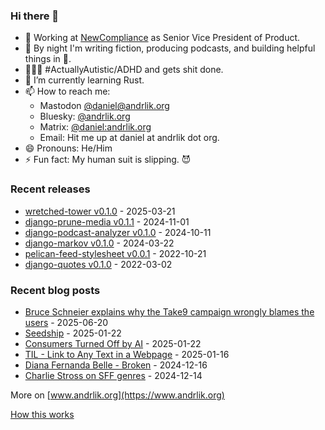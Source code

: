 ### Hi there 👋

- 💼 Working at [NewCompliance](https://newcompliance.com) as Senior Vice President of Product.
- 🔭 By night I'm writing fiction, producing podcasts, and building helpful things in :snake:.
- 🦸🏻‍♂️ #ActuallyAutistic/ADHD and gets shit done.
- 🌱 I’m currently learning Rust.
- 📫 How to reach me:
    - Mastodon [@daniel@andrlik.org](https://fedi.andrlik.org/@daniel)
    - Bluesky: [@andrlik.org](https://bsky.app/profile/andrlik.org)
    - Matrix: [@daniel:andrlik.org](https://matrix.to/#/@daniel:andrlik.org)
    - Email: Hit me up at daniel at andrlik dot org.
- 😄 Pronouns: He/Him
- ⚡ Fun fact: My human suit is slipping. 😈

<!-- [[[cog
import subprocess
import cog

list = subprocess.run(['uv', 'run', 'build_readme.py'], stdout=subprocess.PIPE)
cog.out(
    f"\n{list.stdout.decode('utf-8')}"
)
]]] -->



### Recent releases

* [wretched-tower v0.1.0](https://github.com/andrlik/wretched-tower/releases/tag/v0.1.0) - 2025-03-21
* [django-prune-media v0.1.1](https://github.com/andrlik/django-prune-media/releases/tag/v0.1.1) - 2024-11-01
* [django-podcast-analyzer v0.1.0](https://github.com/andrlik/django-podcast-analyzer/releases/tag/v0.1.0) - 2024-10-11
* [django-markov v0.1.0](https://github.com/andrlik/django-markov/releases/tag/0.1.0) - 2024-03-22
* [pelican-feed-stylesheet v0.0.1](https://github.com/andrlik/pelican-feed-stylesheet/releases/tag/v0.0.1) - 2022-10-21
* [django-quotes v0.1.0](https://github.com/andrlik/django-quotes/releases/tag/v0.1.0) - 2022-03-02

### Recent blog posts

* [Bruce Schneier explains why the Take9 campaign wrongly blames the users](https://www.andrlik.org/dispatches/take-nine-users-not-problem/) - 2025-06-20
* [Seedship](https://www.andrlik.org/dispatches/seedship/) - 2025-01-22
* [Consumers Turned Off by AI](https://www.andrlik.org/dispatches/consumers-turned-off-by-ai/) - 2025-01-22
* [TIL - Link to Any Text in a Webpage](https://www.andrlik.org/dispatches/til-link-to-any-text-in-webpage/) - 2025-01-16
* [Diana Fernanda Belle - Broken](https://www.andrlik.org/dispatches/garbados-broken/) - 2024-12-16
* [Charlie Stross on SFF genres](https://www.andrlik.org/dispatches/charlie-stross-sff-genre/) - 2024-12-14

More on [www.andrlik.org](https://www.andrlik.org)


<!-- [[[end]]] -->

[How this works](https://www.andrlik.org/dispatches/til-auto-update-profile-readme/)
